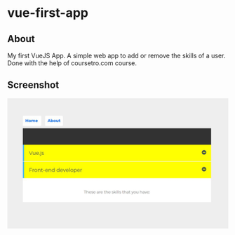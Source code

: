 # vue-first-app
## About
My first VueJS App. A simple web app to add or remove the skills of a user. Done with the help of coursetro.com course.

## Screenshot
<img src = "https://github.com/jamesjose03/vue-first-app/blob/master/snapshots/snapshot.JPG">

